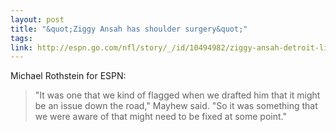 ```yaml
---
layout: post
title: "&quot;Ziggy Ansah has shoulder surgery&quot;"
tags: 
link: http://espn.go.com/nfl/story/_/id/10494982/ziggy-ansah-detroit-lions-undergoes-surgery
---
```


Michael Rothstein for ESPN:

> "It was one that we kind of flagged when we drafted him that it might be an issue down the road," Mayhew said. "So it was something that we were aware of that might need to be fixed at some point."